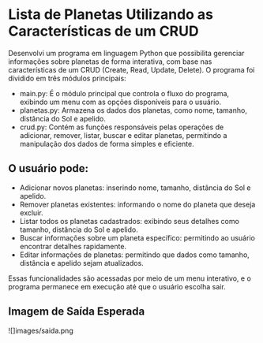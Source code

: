 # Lista de Planetas Utilizando as Características de um CRUD
Desenvolvi um programa em linguagem Python que possibilita gerenciar informações sobre planetas de forma interativa, com base nas características de um CRUD (Create, Read, Update, Delete). O programa foi dividido em três módulos principais:

- main.py: É o módulo principal que controla o fluxo do programa, exibindo um menu com as opções disponíveis para o usuário.
- planetas.py: Armazena os dados dos planetas, como nome, tamanho, distância do Sol e apelido.
- crud.py: Contém as funções responsáveis pelas operações de adicionar, remover, listar, buscar e editar planetas, permitindo a manipulação dos dados de forma simples e eficiente.
## O usuário pode:

- Adicionar novos planetas: inserindo nome, tamanho, distância do Sol e apelido.
- Remover planetas existentes: informando o nome do planeta que deseja excluir.
- Listar todos os planetas cadastrados: exibindo seus detalhes como tamanho, distância do Sol e apelido.
- Buscar informações sobre um planeta específico: permitindo ao usuário encontrar detalhes rapidamente.
- Editar informações de planetas: permitindo que dados como tamanho, distância e apelido sejam atualizados.


Essas funcionalidades são acessadas por meio de um menu interativo, e o programa permanece em execução até que o usuário escolha sair.
## Imagem de Saída Esperada
![]images/saida.png
